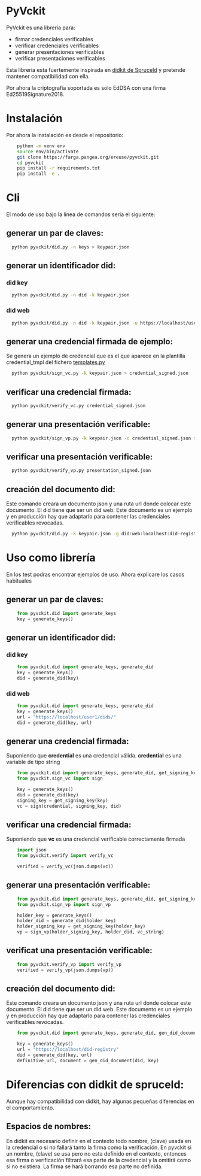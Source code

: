 # PyVckit
PyVckit es una librería para:
 - firmar credenciales verificables
 - verificar credenciales verificables
 - generar presentaciones verificables
 - verificar presentaciones verificables

Esta libreria esta fuertemente inspirada en [didkit de SpruceId](https://github.com/spruceid/didkit) y pretende mantener compatibilidad con ella.

Por ahora la criptografía soportada es solo EdDSA con una firma Ed25519Signature2018.

# Instalación
Por ahora la instalación es desde el repositorio:
```sh
    python -m venv env
    source env/bin/activate
    git clone https://farga.pangea.org/ereuse/pyvckit.git
    cd pyvckit
    pip install -r requirements.txt
    pip install -e .
```

# Cli
El modo de uso bajo la linea de comandos seria el siguiente:

## generar un par de claves:
```sh
  python pyvckit/did.py -n keys > keypair.json
```

## generar un identificador did:

### did key
```sh
  python pyvckit/did.py -n did -k keypair.json
```

### did web
```sh
  python pyvckit/did.py -n did -k keypair.json -u https://localhost/user1/dids/
```

## generar una credencial firmada de ejemplo:
Se genera un ejemplo de credencial que es el que aparece en la plantilla credential_tmpl del fichero [templates.py](templates.py)
```sh
  python pyvckit/sign_vc.py -k keypair.json > credential_signed.json
```

## verificar una credencial firmada:
```sh
  python pyvckit/verify_vc.py credential_signed.json
```

## generar una presentación verificable:
```sh
  python pyvckit/sign_vp.py -k keypair.json -c credential_signed.json > presentation_signed.json
```

## verificar una presentación verificable:
```sh
  python pyvckit/verify_vp.py presentation_signed.json
```

## creación del documento did:
Este comando creara un documento json y una ruta url donde colocar este documento. El did tiene que ser un did web.
Este documento es un ejemplo y en producción hay que adaptarlo para contener las credenciales verificables revocadas.
```sh
  python pyvckit/did.py -k keypair.json -g did:web:localhost:did-registry:z6MkiNc8xqJLcG7QR1wzD9HPs5oPQEaWNcVf92QsbppNiB7C
```

# Uso como librería
En los test podras encontrar ejemplos de uso. Ahora explicare los casos habituales

## generar un par de claves:
```python
    from pyvckit.did import generate_keys
    key = generate_keys()
```

## generar un identificador did:

### did key
```python
    from pyvckit.did import generate_keys, generate_did
    key = generate_keys()
    did = generate_did(key)
```

### did web
```python
    from pyvckit.did import generate_keys, generate_did
    key = generate_keys()
    url = "https://localhost/user1/dids/"
    did = generate_did(key, url)
```

## generar una credencial firmada:
Suponiendo que **credential** es una credencial válida.
**credential** es una variable de tipo string
```python
    from pyvckit.did import generate_keys, generate_did, get_signing_key
    from pyvckit.sign_vc import sign

    key = generate_keys()
    did = generate_did(key)
    signing_key = get_signing_key(key)
    vc = sign(credential, signing_key, did)
```

## verificar una credencial firmada:
Suponiendo que **vc** es una credencial verificable correctamente firmada
```python
    import json
    from pyvckit.verify import verify_vc

    verified = verify_vc(json.dumps(vc))
```

## generar una presentación verificable:
```python
    from pyvckit.did import generate_keys, generate_did, get_signing_key
    from pyvckit.sign_vp import sign_vp

    holder_key = generate_keys()
    holder_did = generate_did(holder_key)
    holder_signing_key = get_signing_key(holder_key)
    vp = sign_vp(holder_signing_key, holder_did, vc_string)
```

## verificat una presentación verificable:
```python
    from pyvckit.verify_vp import verify_vp
    verified = verify_vp(json.dumps(vp))
```

## creación del documento did:
Este comando creara un documento json y una ruta url donde colocar este documento. El did tiene que ser un did web.
Este documento es un ejemplo y en producción hay que adaptarlo para contener las credenciales verificables revocadas.
```python
    from pyvckit.did import generate_keys, generate_did, gen_did_document

    key = generate_keys()
    url = "https://localhost/did-registry"
    did = generate_did(key, url)
    definitive_url, document = gen_did_document(did, key)
```

# Diferencias con didkit de spruceId:
Aunque hay compatibilidad con didkit, hay algunas pequeñas diferencias en el comportamiento.

## Espacios de nombres:
En didkit es necesario definir en el contexto todo nombre, (clave) usada en la credencial o si no fallará tanto la firma como la verificación.
En pyvckit si un nombre, (clave) se usa pero no esta definido en el contexto, entonces esa firma o verificación filtrará esa parte de la credencial y la omitirá como si no existiera.
La firma se hará borrando esa parte no definida.

